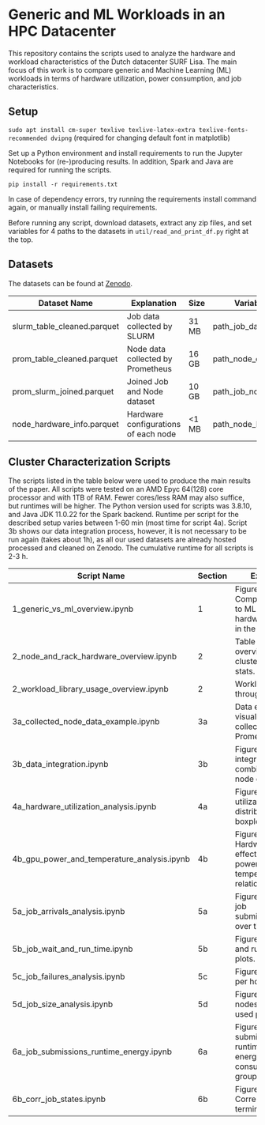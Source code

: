 # Generic and ML Workloads in an HPC Datacenter

This repository contains the scripts used to analyze the hardware and workload characteristics of the  Dutch datacenter SURF Lisa.
The main focus of this work is to compare generic and Machine Learning (ML) workloads in terms of hardware utilization, power consumption, and job characteristics.

## Setup

`sudo apt install cm-super texlive texlive-latex-extra texlive-fonts-recommended dvipng` (required for changing default font in matplotlib)

Set up a Python environment and install requirements to run the Jupyter Notebooks for (re-)producing results. In addition, Spark and Java are required for running the scripts.

`pip install -r requirements.txt`

In case of dependency errors, try running the requirements install command again, or manually install failing requirements.

Before running any script, download datasets, extract any zip files, and set variables for 4 paths to the datasets in `util/read_and_print_df.py` right at the top.

## Datasets

The datasets can be found at [Zenodo](https://zenodo.org/doi/10.5281/zenodo.11028933).

| Dataset Name                | Explanation               | Size      | Variable in Scripts           |
|-----------------------------|---------------------------|-----------|---------------------------|
| slurm_table_cleaned.parquet | Job data collected by SLURM | 31 MB | path_job_dataset           |
| prom_table_cleaned.parquet |  Node data collected by Prometheus | 16 GB | path_node_dataset           |
| prom_slurm_joined.parquet |  Joined Job and Node dataset      | 10 GB | path_job_node_joined_dataset |
| node_hardware_info.parquet |  Hardware configurations of each node | <1 MB| path_node_hardware_info      |

## Cluster Characterization Scripts

The scripts listed in the table below were used to produce the main results of the paper.
All scripts were tested on an AMD Epyc 64(128) core processor and with 1TB of RAM. Fewer cores/less RAM may also suffice, but runtimes will be higher.
The Python version used for scripts was 3.8.10, and Java JDK 11.0.22 for the Spark backend. Runtime per script for the described setup varies between 1-60 min (most time for script 4a). Script 3b shows our data integration process, however, it is not necessary to be run again (takes about 1h), as all our used datasets are already hosted processed and cleaned on Zenodo. The cumulative runtime for all scripts is 2-3 h.

| Script Name                                  | Section | Explanation                     |
|----------------------------------------------|----|----------------------------------------------------------------------------------------------------------------------------|
| 1_generic_vs_ml_overview.ipynb     | 1          | Figure 1, Table 5: Comparing generic to ML hardware/workload in the cluster.                                               |
| 2_node_and_rack_hardware_overview.ipynb  | 2     | Table 1, 2: Generate overview tables for cluster hardware stats.          |
| 2_workload_library_usage_overview.ipynb            | 2     | Workload overview through XALT logs.
| 3a_collected_node_data_example.ipynb  | 3a       | Data example visualization of collected raw Prometheus logs.       |
| 3b_data_integration.ipynb  | 3b       | Figure 2: Data integration process, combining job and node data.       |
| 4a_hardware_utilization_analysis.ipynb  | 4a      | Figure 3: Hardware utilization of nodes, distribution and boxplots.                                               |
| 4b_gpu_power_and_temperature_analysis.ipynb | 4b | Figure 4, Table 4: Hardware topology effects on GPU power vs temperature relations.                                            |
| 5a_job_arrivals_analysis.ipynb        | 5a       | Figure 5: Analysis if job submissions/arrivals over time.                                                                         |
| 5b_job_wait_and_run_time.ipynb      | 5b         | Figure 6: Job wait and runtime CDF plots.                                                                             |
| 5c_job_failures_analysis.ipynb      | 5c         | Figure 7: Failed jobs per hour bar plots.                                                                             |
| 5d_job_size_analysis.ipynb     | 5d              | Figure 8: Number of nodes and cores used per job.                                                                  |
| 6a_job_submissions_runtime_energy.ipynb  | 6a      | Figure 9: Job submissions, runtimes and energy consumption, grouped by state.                         |
| 6b_corr_job_states.ipynb     | 6b                 | Figure 10: Correlations of job termination states.                                                                    |
